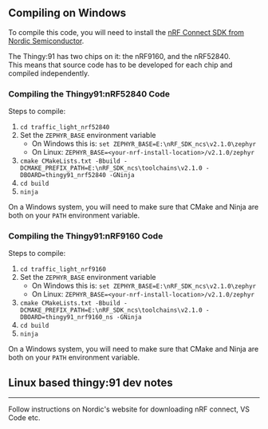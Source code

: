 ## Compiling on Windows
To compile this code, you will need to install the [nRF Connect SDK from Nordic Semiconductor](https://www.nordicsemi.com/Products/Development-software/nRF-Connect-SDK).

The Thingy:91 has two chips on it: the nRF9160, and the nRF52840.  
This means that source code has to be developed for each chip and compiled independently.  

### Compiling the Thingy91:nRF52840 Code
Steps to compile:
1. `cd traffic_light_nrf52840`
2. Set the `ZEPHYR_BASE` environment variable
    - On Windows this is: `set ZEPHYR_BASE=E:\nRF_SDK_ncs\v2.1.0\zephyr`
    - On Linux: `ZEPHYR_BASE=<your-nrf-install-location>/v2.1.0/zephyr`
2. `cmake CMakeLists.txt -Bbuild -DCMAKE_PREFIX_PATH=E:\nRF_SDK_ncs\toolchains\v2.1.0 -DBOARD=thingy91_nrf52840 -GNinja`
3. `cd build`
4. `ninja`

On a Windows system, you will need to make sure that CMake and Ninja are both on your `PATH` environment variable. 

### Compiling the Thingy91:nRF9160 Code
Steps to compile:
1. `cd traffic_light_nrf9160`
2. Set the `ZEPHYR_BASE` environment variable
    - On Windows this is: `set ZEPHYR_BASE=E:\nRF_SDK_ncs\v2.1.0\zephyr`
    - On Linux: `ZEPHYR_BASE=<your-nrf-install-location>/v2.1.0/zephyr`
2. `cmake CMakeLists.txt -Bbuild -DCMAKE_PREFIX_PATH=E:\nRF_SDK_ncs\toolchains\v2.1.0 -DBOARD=thingy91_nrf9160_ns -GNinja`
3. `cd build`
4. `ninja`

On a Windows system, you will need to make sure that CMake and Ninja are both on your `PATH` environment variable. 



## Linux based thingy:91 dev notes
---

Follow instructions on Nordic's website for downloading nRF connect, VS Code etc.


